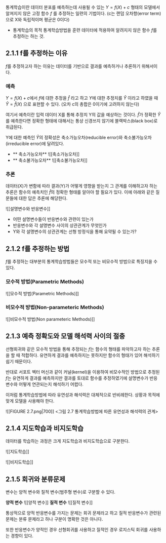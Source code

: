 통계학습이란 데이터 분포를 예측하는데 사용될 수 있는 $Y = f(X) + c$ 형태의 모델에서 알져지지 않은 고정 함수 $f$ 를 추정하는 일련의 기법이다. (c는 랜덤 오차항(error term)으로 X와 독립적이며 평균은 0이다)

* 통계학습의 목적
	통계학습방법을 훈련 데이터에 적용하여 알려지지 않은 함수 $f$를 추정하는 하는 것.


## 2.1.1 f를 추정하는 이유
$f$를 추정하고자 하는 이유는 데이터를 기반으로 결과를 예측하거나 추론하기 위해서이다. 

### 예측
$Y = f(X) + c$에서 $f$에 대한 추정을 $\hat{f}$ 라고 하고 $Y$에 대한 추정치를 $\hat{Y}$ 이라고 하였을 때 $\hat{Y} = \hat{f}(X)$ 으로 표현할 수 있다. (오차 c의 총합은 0이기에 고려하지 않는다)

여기서 예측이란 입력 데이터 X를 통해 추정치 Y의 값을 예상하는 것이다. $\hat{f}$가 정확한 $\hat{Y}$를 예측한다면 정확한 형태에 대해서는 통상 신경쓰지 않기에 블랙박스(black box)로 취급된다.

Y에 대한 예측인 $\hat{Y}$의 정확성은 축소가능오차(reducible error)와 축소불가능오차(irreducible error)에 달려있다.
* ** 축소가능오차**
	![[축소가능오차]]
* ** 축소불가능오차**
	![[축소불가능오차]]

### 추론
데이터(X)가 변함에 따라 결과(Y)가 어떻게 영향을 받는지 그 관계를 이해하고자 하는 추론은 함수의 예측치인 $\hat{f}$의 정확한 형태를 알아야 할 필요가 있다.
이에 아래와 같은 질문들에 대한 답은 추론에 해당한다.

![[설명변수와 반응변수]]

* 어떤 설명변수들이 반응변수와 관련이 있는가
* 반응변수와 각 설명변수 사이의 상관관계가 무엇인가
* Y와 각 설명변수의 상관관계는 선형 방정식을 통해 요약될 수 있는가?

## 2.1.2 f를 추정하는 방법
$f$를 추정하는 대부분의 통계학습방법들은 모수적 또는 비모수적 방법으로 특징지을 수 있다.
### 모수적 방법(Parametric Methods)
![[모수적 방법(Parametric Methods)]]

### 비모수적 방법(Non-parameteric Methods)
![[비모수적 방법(Non parameteric Methods)]]


## 2.1.3 예측 정확도와 모델 해석력 사이의 절충
선형회귀와 같은 모수적 방법을 통해 추정되는 $f$는 함수의 형태를 파악하고자 하는 추론을 할 때 적합하다. 유연하게 결과를 예측하지는 못하지만 함수의 형태가 있어 해석하기 쉽기 때문이다.

반대로 서포트 벡터 머신과 같이 커널(kernel)을 이용하여 비모수적인 방법으로 추정된 $f$는 유연하게 결과를 예측하지만 결과를 토대로 함수를 추정하였기에 설명변수가 반응변수와 어떻게 연관되는지 해석하기 어렵다.

이처럼 통계학습방법에 따라 유연성과 해석력은 대체적으로 반비례한다. 상황과 목적에 맞게 모델을 사용해야 한다.

![[FIGURE 2.7.png|700]]
<그림 2.7 통계학습방법에 따른 유연성과 해석력의 관계>

## 2.1.4 지도학습과 비지도학습
데이터를 학습하는 과정은 크게 지도학습과 비지도학습으로 구분한다.

![[지도학습]]

![[비지도학습]]

## 2.1.5 회귀와 분류문제
변수는 양적 변수와 질적 변수(범주형 변수)로 구분할 수 있다.

**양적 변수**
![[양적 변수]]
**질적 변수**
![[질적 변수]]

통상적으로 양적 반응변수를 가지는 문제는 회귀 문제라고 하고 질적 반응변수가 관련된 문제는 분류 문제라고 하나 구분이 명확한 것은 아니다.

또한 반응변수가 양적인 경우 선형회귀를 사용하고 질적인 경우 로지스틱 회귀를 사용하는 경향이 있다.

